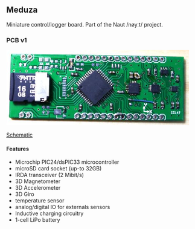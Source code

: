 ## Meduza

Miniature control/logger board. Part of the Naut /nøyːt/ project.

### PCB v1

![alt text](eagle/meduza01/images/P1040171_crop_small.jpg "Meduza PCB")

[Schematic](eagle/meduza01/meduza01.pdf)

#### Features
 * Microchip PIC24/dsPIC33 microcontroller
 * microSD card socket (up-to 32GB)
 * IRDA transceiver (2 Mibit/s)
 * 3D Magnetometer
 * 3D Accelerometer
 * 3D Giro
 * temperature sensor
 * analog/digital IO for externals sensors
 * Inductive charging circuitry
 * 1-cell LiPo battery
